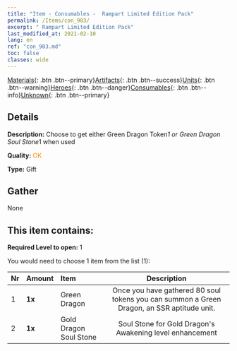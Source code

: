 ```yaml
---
title: "Item - Consumables -  Rampart Limited Edition Pack"
permalink: /Items/con_903/
excerpt: " Rampart Limited Edition Pack"
last_modified_at: 2021-02-10
lang: en
ref: "con_903.md"
toc: false
classes: wide
---
```

 [Materials](/Items/){: .btn .btn--primary}[Artifacts](/Items/Artifacts/){: .btn .btn--success}[Units](/Items/Units/){: .btn .btn--warning}[Heroes](/Items/Heroes/){: .btn .btn--danger}[Consumables](/Items/Consumables/){: .btn .btn--info}[Unknown](/Items/Unknown/){: .btn .btn--primary}

## Details
 **Description:** Choose to get either Green Dragon Token*1 or Green Dragon Soul Stone*1 when used

 **Quality:** <span style="color: #FF8C00">OK</span>

 **Type:** Gift

## Gather

  None

## This item contains:

 **Required Level to open:** 1

 You would need to choose 1 item from the list (1):

  | Nr | Amount |     Item    | Description |
  |:---|:-------|:------------|:-----------:|
  | 1 |  **1x** | Green Dragon | Once you have gathered 80 soul tokens you can summon a Green Dragon, an SSR aptitude unit.  | 
  | 2 |  **1x** | Gold Dragon Soul Stone | Soul Stone for Gold Dragon's Awakening level enhancement  | 

